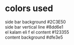# colors used

side bar background #2C3E50\
side bar vertical line #8dd6e1\
el kalam eli f el content #123355\
content background #dfe3e5
